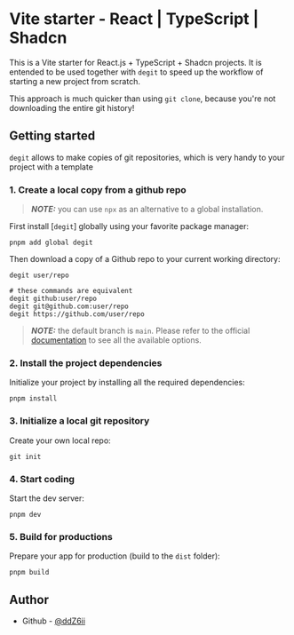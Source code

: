 # Vite starter - React | TypeScript | Shadcn

This is a Vite starter for React.js + TypeScript + Shadcn projects. It is entended to be used together with `degit` to speed up the workflow of starting a new project from scratch.

This approach is much quicker than using `git clone`, because you're not downloading the entire git history!

## Getting started

`degit` allows to make copies of git repositories, which is very handy to your project with a template

### 1. Create a local copy from a github repo

> **_NOTE:_** you can use `npx` as an alternative to a global installation.

First install [`degit`] globally using your favorite package manager:

```console
pnpm add global degit
```

Then download a copy of a Github repo to your current working directory:

```console
degit user/repo

# these commands are equivalent
degit github:user/repo
degit git@github.com:user/repo
degit https://github.com/user/repo
```

> **_NOTE:_** the default branch is `main`. Please refer to the official [documentation](https://github.com/Rich-Harris/degit) to see all the available options.

### 2. Install the project dependencies

Initialize your project by installing all the required dependencies:

```console
pnpm install
```

### 3. Initialize a local git repository

Create your own local repo:

```console
git init
```

### 4. Start coding

Start the dev server:

```console
pnpm dev
```

### 5. Build for productions

Prepare your app for production (build to the `dist` folder):

```console
pnpm build
```

## Author

- Github - [@ddZ6ii](https://github.com/ddZ6ii)
